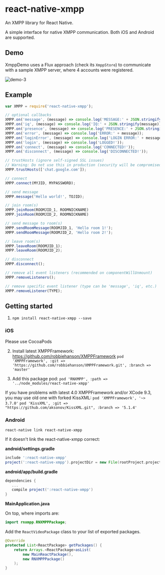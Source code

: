 # react-native-xmpp

An XMPP library for React Native.

A simple interface for native XMPP communication. Both iOS and Android are supported.

## Demo

XmppDemo uses a Flux approach (check its `XmppStore`) to communicate with a sample XMPP server, where 4 accounts were registered.

![demo-3](https://cloud.githubusercontent.com/assets/1321329/10537760/406affa6-73f4-11e5-986f-81a78adf129e.gif)

## Example

```js
var XMPP = require('react-native-xmpp');

// optional callbacks
XMPP.on('message', (message) => console.log('MESSAGE:' + JSON.stringify(message)));
XMPP.on('iq', (message) => console.log('IQ:' + JSON.stringify(message)));
XMPP.on('presence', (message) => console.log('PRESENCE:' + JSON.stringify(message)));
XMPP.on('error', (message) => console.log('ERROR:' + message));
XMPP.on('loginError', (message) => console.log('LOGIN ERROR:' + message));
XMPP.on('login', (message) => console.log('LOGGED!'));
XMPP.on('connect', (message) => console.log('CONNECTED!'));
XMPP.on('disconnect', (message) => console.log('DISCONNECTED!'));

// trustHosts (ignore self-signed SSL issues)
// Warning: Do not use this in production (security will be compromised).
XMPP.trustHosts(['chat.google.com']);

// connect
XMPP.connect(MYJID, MYPASSWORD);

// send message
XMPP.message('Hello world!', TOJID);

// join room(s)
XMPP.joinRoom(ROOMJID_1, ROOMNICKNAME)
XMPP.joinRoom(ROOMJID_2, ROOMNICKNAME)

// send message to room(s)
XMPP.sendRoomMessage(ROOMJID_1, 'Hello room 1!');
XMPP.sendRoomMessage(ROOMJID_2, 'Hello room 2!');

// leave room(s)
XMPP.leaveRoom(ROOMJID_1);
XMPP.leaveRoom(ROOMJID_2);

// disconnect
XMPP.disconnect();

// remove all event listeners (recommended on componentWillUnmount)
XMPP.removeListeners();

// remove specific event listener (type can be 'message', 'iq', etc.)
XMPP.removeListener(TYPE);
```

## Getting started

1. `npm install react-native-xmpp --save`

### iOS

Please use CocoaPods 

2. Install latest XMPPFramework:
https://github.com/robbiehanson/XMPPFramework
`pod 'XMPPFramework', :git => 'https://github.com/robbiehanson/XMPPFramework.git', :branch => 'master'`

3. Add this package pod:
`pod 'RNXMPP', :path => '../node_modules/react-native-xmpp'`

If you have problems with latest 4.0 XMPPFramework and/or XCode 9.3, you may use old one with forked KissXML:
`pod 'XMPPFramework', '~> 3.7.0'`
`pod 'KissXML', :git => "https://github.com/aksonov/KissXML.git", :branch => '5.1.4'`


### Android
`react-native link react-native-xmpp`

If it doesn't link the react-native-xmpp correct:

**android/settings.gradle**

```gradle
include ':react-native-xmpp'
project(':react-native-xmpp').projectDir = new File(rootProject.projectDir, '../node_modules/react-native-xmpp/android')
```

**android/app/build.gradle**

```gradle
dependencies {
   ...
   compile project(':react-native-xmpp')
}
```

**MainApplication.java**

On top, where imports are:

```java
import rnxmpp.RNXMPPPackage;
```

Add the `ReactVideoPackage` class to your list of exported packages.

```java
@Override
protected List<ReactPackage> getPackages() {
    return Arrays.<ReactPackage>asList(
        new MainReactPackage(),
        new RNXMPPPackage()
    );
}
```
